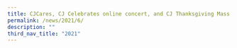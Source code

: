 ```yaml
---
title: CJCares, CJ Celebrates online concert, and CJ Thanksgiving Mass
permalink: /news/2021/6/
description: ""
third_nav_title: "2021"
---
```

